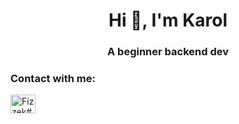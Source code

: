 <h1 align="center">Hi 👋, I'm Karol</h1>
<h3 align="center">A beginner backend dev</h3>

<h3 align="left">Contact with me:</h3>
<p align="left">
<a href="https://discord.gg/Fizzek#8429" target="blank"><img align="center" src="https://raw.githubusercontent.com/rahuldkjain/github-profile-readme-generator/master/src/images/icons/Social/discord.svg" alt="Fizzek#8429" height="30" width="40" /></a>
</p>



